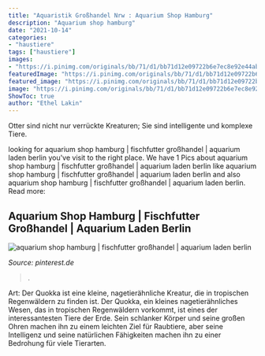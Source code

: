 ```yaml
---
title: "Aquaristik Großhandel Nrw : Aquarium Shop Hamburg"
description: "Aquarium shop hamburg"
date: "2021-10-14"
categories:
- "haustiere"
tags: ["haustiere"]
images:
- "https://i.pinimg.com/originals/bb/71/d1/bb71d12e09722b6e7ec8e92e44abfdac.jpg"
featuredImage: "https://i.pinimg.com/originals/bb/71/d1/bb71d12e09722b6e7ec8e92e44abfdac.jpg"
featured_image: "https://i.pinimg.com/originals/bb/71/d1/bb71d12e09722b6e7ec8e92e44abfdac.jpg"
image: "https://i.pinimg.com/originals/bb/71/d1/bb71d12e09722b6e7ec8e92e44abfdac.jpg"
ShowToc: true
author: "Ethel Lakin"
---
```



Otter sind nicht nur verrückte Kreaturen; Sie sind intelligente und komplexe Tiere.

	

		
looking for aquarium shop hamburg | fischfutter großhandel | aquarium laden berlin you've visit to the right place. We have 1 Pics about aquarium shop hamburg | fischfutter großhandel | aquarium laden berlin like aquarium shop hamburg | fischfutter großhandel | aquarium laden berlin and also aquarium shop hamburg | fischfutter großhandel | aquarium laden berlin. Read more:
		
    
## Aquarium Shop Hamburg | Fischfutter Großhandel | Aquarium Laden Berlin

<img loading=lazy src="https://i.pinimg.com/originals/bb/71/d1/bb71d12e09722b6e7ec8e92e44abfdac.jpg" onerror="this.onerror=null;this.src='https://tse4.mm.bing.net/th?id=OIP.tQQeNWF9Bro52N0TIsikwwHaHa&amp;pid=15.1';" alt="aquarium shop hamburg | fischfutter großhandel | aquarium laden berlin">

_Source: pinterest.de_

>. 

	

Art: Der Quokka ist eine kleine, nagetierähnliche Kreatur, die in tropischen Regenwäldern zu finden ist.
Der Quokka, ein kleines nagetierähnliches Wesen, das in tropischen Regenwäldern vorkommt, ist eines der interessantesten Tiere der Erde. Sein schlanker Körper und seine großen Ohren machen ihn zu einem leichten Ziel für Raubtiere, aber seine Intelligenz und seine natürlichen Fähigkeiten machen ihn zu einer Bedrohung für viele Tierarten.

